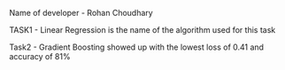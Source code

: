 Name of developer - Rohan Choudhary

TASK1 - Linear Regression is the name of the algorithm used for this task

Task2 - Gradient Boosting showed up with the lowest loss of 0.41 and accuracy of 81%
